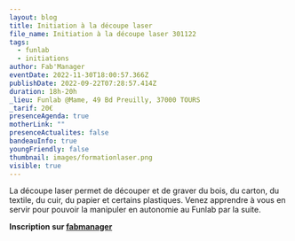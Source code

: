 ```yaml
---
layout: blog
title: Initiation à la découpe laser
file_name: Initiation à la découpe laser 301122
tags:
  - funlab
  - initiations
author: Fab'Manager
eventDate: 2022-11-30T18:00:57.366Z
publishDate: 2022-09-22T07:28:57.414Z
duration: 18h-20h
_lieu: Funlab @Mame, 49 Bd Preuilly, 37000 TOURS
_tarif: 20€
presenceAgenda: true
motherLink: ""
presenceActualites: false
bandeauInfo: true
youngFriendly: false
thumbnail: images/formationlaser.png
visible: true
---
```

La découpe laser permet de découper et de graver du bois, du carton, du textile, du cuir, du papier et certains plastiques. Venez apprendre à vous en servir pour pouvoir la manipuler en autonomie au Funlab par la suite.

**Inscription sur [fabmanager](https://fabmanager.lafun.fr)**